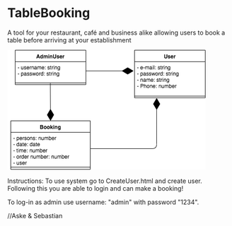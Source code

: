 # TableBooking
A tool for your restaurant, café and business alike allowing users to book a table before arriving at your establishment

![Alt text](classdiagram.png?raw=true "tableBooking UML Class Diagram")

Instructions:
To use system go to CreateUser.html and create user. Following this you are able to login and can make a booking!

To log-in as admin use username: "admin" with password "1234".


//Aske & Sebastian